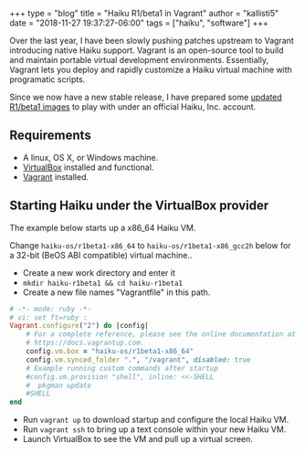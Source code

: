 +++
type = "blog"
title = "Haiku R1/beta1 in Vagrant"
author = "kallisti5"
date = "2018-11-27 19:37:27-06:00"
tags = ["haiku", "software"]
+++

Over the last year, I have been slowly pushing patches upstream to Vagrant introducing native Haiku support. Vagrant is an open-source tool to build and maintain portable virtual development environments. Essentially, Vagrant lets you deploy and rapidly customize a Haiku virtual machine with programatic scripts.

Since we now have a new stable release, I have prepared some [updated R1/beta1 images](https://app.vagrantup.com/haiku-os) to play with under an official Haiku, Inc. account.

## Requirements

 * A linux, OS X, or Windows machine.
 * [VirtualBox](https://www.virtualbox.org/) installed and functional.
 * [Vagrant](https://www.vagrantup.com/) installed.

## Starting Haiku under the VirtualBox provider

The example below starts up a x86_64 Haiku VM.

Change ```haiku-os/r1beta1-x86_64``` to ```haiku-os/r1beta1-x86_gcc2h``` below for a 32-bit (BeOS ABI compatible) virtual machine.. 

 * Create a new work directory and enter it
  * ```mkdir haiku-r1beta1 && cd haiku-r1beta1```
 * Create a new file names "Vagrantfile" in this path.
```ruby
# -*- mode: ruby -*-
# vi: set ft=ruby :
Vagrant.configure("2") do |config|
	# For a complete reference, please see the online documentation at
	# https://docs.vagrantup.com.
	config.vm.box = "haiku-os/r1beta1-x86_64"
	config.vm.synced_folder ".", "/vagrant", disabled: true
	# Example running custom commands after startup
	#config.vm.provision "shell", inline: <<-SHELL
	#  pkgman update
	#SHELL
end
```
 * Run ```vagrant up``` to download startup and configure the local Haiku VM.
 * Run ```vagrant ssh``` to bring up a text console within your new Haiku VM.
 * Launch VirtualBox to see the VM and pull up a virtual screen.
